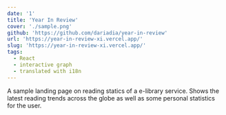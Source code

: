 ```yaml
---
date: '1'
title: 'Year In Review'
cover: './sample.png'
github: 'https://github.com/dariadia/year-in-review'
url: 'https://year-in-review-xi.vercel.app/'
slug: 'https://year-in-review-xi.vercel.app/'
tags:
  - React
  - interactive graph
  - translated with i18n
---
```


A sample landing page on reading statics of a e-library service. Shows the latest reading trends across the globe as well as some personal statistics for the user.

